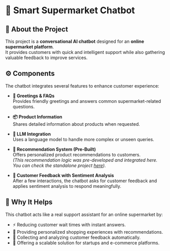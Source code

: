 # 🛒 Smart Supermarket Chatbot

## 📌 About the Project
This project is a **conversational AI chatbot** designed for an **online supermarket platform**.  
It provides customers with quick and intelligent support while also gathering valuable feedback to improve services.

## ⚙️ Components
The chatbot integrates several features to enhance customer experience:

- **👋 Greetings & FAQs**  
  Provides friendly greetings and answers common supermarket-related questions.

- **📦 Product Information**  
  Shares detailed information about products when requested.

- **🧠 LLM Integration**  
  Uses a language model to handle more complex or unseen queries.

- **🤝 Recommendation System (Pre-Built)**  
  Offers personalized product recommendations to customers.  
  *(This recommendation logic was pre-developed and integrated here. You can check the standalone project [here]([link-to-repo](https://github.com/Ahmed482-21albadawy/Product_Recommendation_model))).*

- **💬 Customer Feedback with Sentiment Analysis**  
  After a few interactions, the chatbot asks for customer feedback and applies sentiment analysis to respond meaningfully.

## 🎯 Why It Helps
This chatbot acts like a real support assistant for an online supermarket by:

- ⚡ Reducing customer wait times with instant answers.  
- 🎯 Providing personalized shopping experiences with recommendations.  
- 📝 Collecting and analyzing customer feedback automatically.  
- 🚀 Offering a scalable solution for startups and e-commerce platforms.
